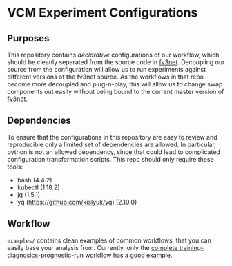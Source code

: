 # VCM Experiment Configurations

## Purposes

This repository contains *declarative* configurations of our workflow, which
should be cleanly separated from the source code in [fv3net]. Decoupling our
source from the configuration will allow us to run experiments against
different versions of the fv3net source. As the workflows in that repo become
more decoupled and plug-n-play, this will allow us to change swap components
out easily without being bound to the current master version of [fv3net].

## Dependencies

To ensure that the configurations in this repository are easy to review and
reproducible only a limited set of dependencies are allowed. In particular,
python is not an allowed dependency, since that could lead to complicated
configuration transformation scripts. This repo should only require these
tools:

- bash (4.4.2)
- kubectl (1.18.2)
- jq (1.5.1)
- yq (https://github.com/kislyuk/yq) (2.10.0)

## Workflow

`examples/` contains clean examples of common workflows, that you can easily
base your analysis from. Currently, only the [complete
training-diagnosics-prognostic-run](examples/train-evaluate-prognostic-run)
workflow has a good example.



[fv3net]: https://github.com/VulcanClimateModeling/fv3net
